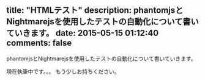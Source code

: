 title: "HTMLテスト"
description: phantomjsとNightmarejsを使用したテストの自動化について書いていきます。
date: 2015-05-15 01:12:40
comments: false
---
phantomjsとNightmarejsを使用したテストの自動化について書いていきます。

現在執筆中です。。。
もう少しお持ちください。
